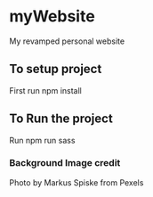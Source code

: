 # myWebsite

My revamped personal website

## To setup project

First run npm install

## To Run the project

Run npm run sass

### Background Image credit

Photo by Markus Spiske from Pexels
